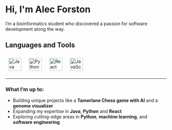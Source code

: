 # Hi, I'm Alec Forston

I’m a bioinformatics student who discovered a passion for software development along the way. 

## Languages and Tools  
<div align="left">
  <img src="https://img.shields.io/badge/Java-007396?style=for-the-badge&logo=java&logoColor=white" alt="Java" height="40" style="margin: 10px;">
  <img src="https://img.shields.io/badge/Python-3776AB?style=for-the-badge&logo=python&logoColor=white" alt="Python" height="40" style="margin: 10px;">
  <img src="https://img.shields.io/badge/React-61DAFB?style=for-the-badge&logo=react&logoColor=black" alt="React" height="40" style="margin: 10px;">
  <img src="https://img.shields.io/badge/JavaScript-F7DF1E?style=for-the-badge&logo=javascript&logoColor=black" alt="JavaScript" height="40" style="margin: 10px;">
</div> 

---

###  What I’m up to:  
- Building unique projects like a **Tamerlane Chess game with AI** and a **genome visualizer**  
- Expanding my expertise in **Java**, **Python** and **React**  
- Exploring cutting-edge areas in **Python**, **machine learning**, and **software engineering**  
